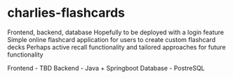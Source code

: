 # charlies-flashcards

Frontend, backend, database
Hopefully to be deployed with a login feature
Simple online flashcard application for users to create custom flashcard decks
Perhaps active recall functionality and tailored approaches for future functionality

Frontend - TBD
Backend - Java + Springboot
Database - PostreSQL